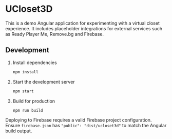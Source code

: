 # UCloset3D

This is a demo Angular application for experimenting with a virtual closet experience. It includes placeholder integrations for external services such as Ready Player Me, Remove.bg and Firebase.

## Development

1. Install dependencies
   ```bash
   npm install
   ```
2. Start the development server
   ```bash
   npm start
   ```
3. Build for production
   ```bash
   npm run build
   ```

Deploying to Firebase requires a valid Firebase project configuration.
Ensure `firebase.json` has `"public": "dist/ucloset3d"` to match the Angular build output.
